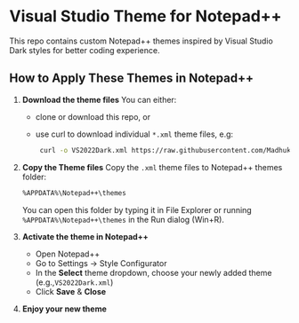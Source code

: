 # Visual Studio Theme for Notepad++

This repo contains custom Notepad++ themes inspired by Visual Studio Dark styles for better coding experience.

## How to Apply These Themes in Notepad++

1. **Download the theme files**
    You can either:
   
   - clone or download this repo, or
   
   - use curl to download individual `*.xml` theme files, e.g:
     
     ```Bash
      curl -o VS2022Dark.xml https://raw.githubusercontent.com/MadhukarMoogala/VSThemeForNPP/main/VS2022Dark.xml
     ```

2. **Copy the Theme files**
   Copy the `.xml` theme files to Notepad++ themes folder:
   
   ```Bash
   %APPDATA%\Notepad++\themes
   ```
   
   You can open this folder by typing it in File Explorer or running `%APPDATA%\Notepad++\themes` in the Run dialog (Win+R).

3. **Activate the theme in Notepad++**
   
   - Open Notepad++
   - Go to Settings -> Style Configurator
   - In the **Select** theme dropdown, choose your newly added theme (e.g.,`VS2022Dark.xml`)
   - Click **Save** & **Close**

4. **Enjoy your new theme**
